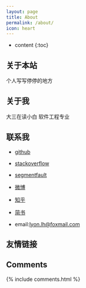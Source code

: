 ```yaml
---
layout: page
title: About
permalink: /about/
icon: heart
---
```


* content
{:toc}

## 关于本站
个人写写停停的地方 


## 关于我
大三在读小白 软件工程专业 


## 联系我
- [github](https://github.com/LyonUp)

- [stackoverflow](https://stackoverflow.com/users/6307053/lyonup)

- [segmentfault](https://segmentfault.com/u/lyonup)

- [微博](https://weibo.com/3207861813/profile?topnav=1&wvr=6)

- [知乎](https://www.zhihu.com/people/li-hang-55-41)

- [简书](https://www.jianshu.com/users/f674382e9478/timeline)

- email:lyon.lh@foxmail.com  

## 友情链接



## Comments

{% include comments.html %}
